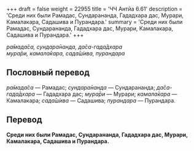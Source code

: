 +++
draft = false
weight = 22955
title = 'ЧЧ Антйа 6.61'
description = 'Среди них были Рамадас, Сундарананда, Гададхара дас, Мурари, Камалакара, Садашива и Пурандара.'
summary = 'Среди них были Рамадас, Сундарананда, Гададхара дас, Мурари, Камалакара, Садашива и Пурандара.'
+++

_ра̄мада̄са,_ _сундара̄нанда,_ _да̄са-гада̄дхара  
мура̄ри,_ _камала̄кара,_ _сада̄ш́ива,_ _пурандара_

## Пословный перевод

_ра̄мада̄са_ — Рамадас; _сундара̄нанда_ — Сундарананда; _да̄са_\-_гада̄дхара_ — Гададхара дас; _мура̄ри_ — Мурари; _камала̄кара_ — Камалакара; _сада̄ш́ива_ — Садашива; _пурандара_ — Пурандара.

## Перевод

**Среди них были Рамадас, Сундарананда, Гададхара дас, Мурари, Камалакара, Садашива и Пурандара.**

